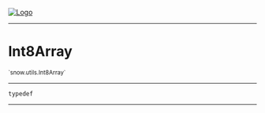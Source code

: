 
[![Logo](../../../images/logo.png)](../../../api/index.html)

---



<h1>Int8Array</h1>
<small>`snow.utils.Int8Array`</small>



---

`typedef`

---

&nbsp;
&nbsp;


